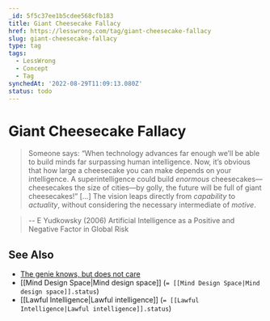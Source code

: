 ```yaml
---
_id: 5f5c37ee1b5cdee568cfb183
title: Giant Cheesecake Fallacy
href: https://lesswrong.com/tag/giant-cheesecake-fallacy
slug: giant-cheesecake-fallacy
type: tag
tags:
  - LessWrong
  - Concept
  - Tag
synchedAt: '2022-08-29T11:09:13.080Z'
status: todo
---
```


# Giant Cheesecake Fallacy

> Someone says: “When technology advances far enough we’ll be
able to build minds far surpassing human intelligence. Now, it’s obvious that how large
a cheesecake you can make depends on your intelligence. A superintelligence could build
*enormous* cheesecakes—cheesecakes the size of cities—by golly, the future will be full of
giant cheesecakes!” \[…\] The vision leaps directly from *capability* to *actuality*, without considering the necessary intermediate of *motive*.

> -- E Yudkowsky (2006) Artificial Intelligence as a Positive and Negative Factor in Global Risk

## See Also

- [The genie knows, but does not care](http://lesswrong.com/lw/igf/the_genie_knows_but_doesnt_care/)
- [[Mind Design Space|Mind design space]] (`= [[Mind Design Space|Mind design space]].status`)
- [[Lawful Intelligence|Lawful intelligence]] (`= [[Lawful Intelligence|Lawful intelligence]].status`)
